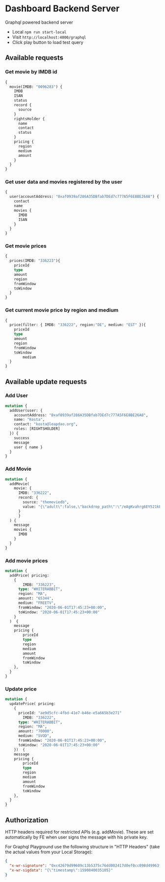 # Dashboard Backend Server

Graphql powered backend server

- Local `npm run start-local`
- Visit `http://localhost:4000/graphql`
- Click play button to load test query

## Available requests

### Get movie by IMDB id

```graphql
{
  movie(IMDB: "0096283") {
    IMDB
    ISAN
    status
    record {
      source
    }
    rightsHolder {
      name
      contact
      status
    }
    pricing {
      region
      medium
      amount
    }
  }
}
```

### Get user data and movies registered by the user

```graphql
{
  user(accountAddress: "0xaf0939af286A35DBfab7DEd7c777A5F6E8BE26A8") {
    contact
    name
    movies {
      IMDB
      ISAN
    }
  }
}
```

### Get movie prices
```graphql
{
  prices(IMDB: "336223"){
    priceId
    type
    amount
    region
    fromWindow
    toWindow
  }
}
```

### Get current movie price by region and medium

```graphql
{
  price(filter: { IMDB: "336222", region:"DE", medium: "EST" }){
    priceId
    type
    amount
    region
    fromWindow
    toWindow
		medium
  }
}
```

## Available update requests

### Add User

```graphql
mutation {
  addUser(user: {
    accountAddress: "0xaf0939af286A35DBfab7DEd7c777A5F6E8BE26A8",
    name: "Kosta",
    contact: "kosta@leapdao.org",
    roles: [RIGHTSHOLDER]
  }) {
    success
    message
    user { name }
  }
}
```

### Add Movie

```graphql
mutation {
  addMovie(
    movie: {
      IMDB: "336222",
      record: {
        source: "themoviedb",
        value: "{\"adult\":false,\"backdrop_path\":\"/eAgKvahrg6EY521kEA11GwGvjY2.jpg\",\"belongs_to_collection\":null,\"budget\":0,\"genres\":[{\"id\":18,\"name\":\"Drama\"}],\"homepage\":\"\",\"id\":336222,\"imdb_id\":\"tt3296658\",\"original_language\":\"is\",\"original_title\":\"Hrútar\",\"overview\":\"In a secluded valley in Iceland, Gummi and Kiddi live side by side, tending to their sheep. Their ancestral sheep-stock is considered one of the country’s best and the two brothers are repeatedly awarded for their prized rams who carry an ancient lineage. Although they share the land and a way of life, Gummi and Kiddi have not spoken to each other in four decades. When a lethal disease suddenly infects Kiddi’s sheep, the entire valley comes under threat. The authorities decide to cull all the animals in the area to contain the outbreak. But Gummi and Kiddi don’t give up so easily – and each brother tries to stave off the disaster in his own fashion: Kiddi by using his rifle and Gummi by using his wits.\",\"popularity\":10.268,\"poster_path\":\"/dDURoH8rc35vjisYr62vzlaBUF1.jpg\",\"production_companies\":[{\"id\":72742,\"logo_path\":null,\"name\":\"Aeroplan Film\",\"origin_country\":\"\"},{\"id\":118,\"logo_path\":\"/AiBorgNTCS1lT1FdFPYheax9jfF.png\",\"name\":\"Det Danske Filminstitut\",\"origin_country\":\"DK\"},{\"id\":125301,\"logo_path\":null,\"name\":\"Icelandic Film Center\",\"origin_country\":\"\"},{\"id\":94775,\"logo_path\":null,\"name\":\"Netop Films\",\"origin_country\":\"IS\"},{\"id\":64293,\"logo_path\":null,\"name\":\"Profile Pictures\",\"origin_country\":\"DK\"}],\"production_countries\":[{\"iso_3166_1\":\"DK\",\"name\":\"Denmark\"},{\"iso_3166_1\":\"IS\",\"name\":\"Iceland\"},{\"iso_3166_1\":\"NO\",\"name\":\"Norway\"},{\"iso_3166_1\":\"PL\",\"name\":\"Poland\"}],\"release_date\":\"2015-05-28\",\"revenue\":0,\"runtime\":93,\"spoken_languages\":[{\"iso_639_1\":\"is\",\"name\":\"Íslenska\"}],\"status\":\"Released\",\"tagline\":\"This Winter Get Sheepish\",\"title\":\"Rams\",\"video\":false,\"vote_average\":7.1,\"vote_count\":148}"
      }
	  }
  ) {
    message
    movies {
      IMDB
    }
  }
}
```
### Add movie prices

```graphql
mutation {
  addPrice( pricing:
    {
    	IMDB: "336223",
      type: "WHITERABBIT", 
      region: "MA",
      amount: "65344", 
      medium: "FREETV", 
      fromWindow: "2020-06-01T17:45:23+00:00", 
      toWindow: "2020-06-01T17:45:23+00:00"
    }
  )  {
    message
    pricing {
      	priceId
        type
        region
        medium
        amount
        fromWindow
        toWindow
    },
  }
}
```

### Update price
```graphql
mutation {
  updatePrice( pricing: 
    {
      priceId: "ae9d5cfc-4fbd-41e7-b46e-e5a665b3e271"
    	IMDB: "336222",
      type: "WHITERABBIT", 
      region: "MA",
      amount: "70000", 
      medium: "SVOD", 
      fromWindow: "2020-06-01T17:45:23+00:00", 
      toWindow: "2020-06-01T17:45:23+00:00"
  	})  {
    message
    pricing {
      	priceId
        type
        region
        medium
        amount
        fromWindow
        toWindow
    },
  }
}
```

## Authorization

HTTP headers required for restricted APIs (e.g. addMovie). These are set automatically by FE when user signs the message with his private key.

For Graphql Playground use the following structure in "HTTP Headers" (take the actual values from your Local Storage):

```json
{
  "x-wr-signature": "0xc42679d99609c13b5375c76dd002417d0ef0cc098d49963f4bdf932229187b5e4f40179525ee68d8fb5dad7b631105c59915bfb5369ee4ded32666285de807341b",
  "x-wr-sigdata": "{\"timestamp\":1590840035105}"
}
```
